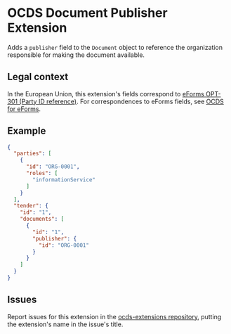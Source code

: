 # OCDS Document Publisher Extension

Adds a `publisher` field to the `Document` object to reference the organization responsible for making the document available.

## Legal context

In the European Union, this extension's fields correspond to [eForms OPT-301 (Party ID reference)](https://docs.ted.europa.eu/eforms/latest/reference/business-terms/). For correspondences to eForms fields, see [OCDS for eForms](https://standard.open-contracting.org/profiles/eforms/latest).

## Example

```json
{
  "parties": [
    {
      "id": "ORG-0001",
      "roles": [
        "informationService"
      ]
    }
  ],
  "tender": {
    "id": "1",
    "documents": [
      {
        "id": "1",
        "publisher": {
          "id": "ORG-0001"
        }
      }
    ]
  }
}
```

## Issues

Report issues for this extension in the [ocds-extensions repository](https://github.com/open-contracting/ocds-extensions/issues), putting the extension's name in the issue's title.
